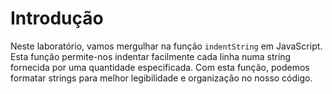 # Introdução

Neste laboratório, vamos mergulhar na função `indentString` em JavaScript. Esta função permite-nos indentar facilmente cada linha numa string fornecida por uma quantidade especificada. Com esta função, podemos formatar strings para melhor legibilidade e organização no nosso código.
